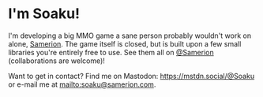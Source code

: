 # I'm Soaku!

I'm developing a big MMO game a sane person probably wouldn't work on alone, [Samerion](https://samerion.com). The game itself is closed, but is built upon a few small libraries you're entirely free to use. See them all on [@Samerion](https://github.com/Samerion) (collaborations are welcome)!

Want to get in contact? Find me on Mastodon: https://mstdn.social/@Soaku or e-mail me at <mailto:soaku@samerion.com>.
